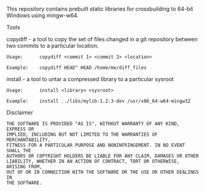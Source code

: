 This repository contains prebuilt static libraries for crossbuilding to 64-bit Windows using mingw-w64.

Tools

copydiff - a tool to copy the set of files changed in a git repository between two commits
		to a particular location.

	Usage:		copydiff <commit 1> <commit 2> <location>

	Example:	copydiff HEAD^ HEAD /home/me/diff_files


install - a tool to untar a compressed library to a particular sysroot

	Usage:		install <library> <sysroot>

	Example:	install ../libs/mylib-1.2.3-dev /usr/x86_64-w64-mingw32

Disclaimer

	THE SOFTWARE IS PROVIDED "AS IS", WITHOUT WARRANTY OF ANY KIND, EXPRESS OR
	IMPLIED, INCLUDING BUT NOT LIMITED TO THE WARRANTIES OF MERCHANTABILITY,
	FITNESS FOR A PARTICULAR PURPOSE AND NONINFRINGEMENT. IN NO EVENT SHALL THE
	AUTHORS OR COPYRIGHT HOLDERS BE LIABLE FOR ANY CLAIM, DAMAGES OR OTHER
	LIABILITY, WHETHER IN AN ACTION OF CONTRACT, TORT OR OTHERWISE, ARISING FROM,
	OUT OF OR IN CONNECTION WITH THE SOFTWARE OR THE USE OR OTHER DEALINGS IN
	THE SOFTWARE.

